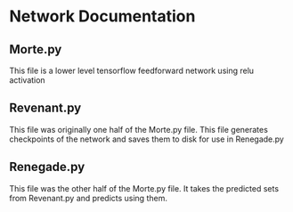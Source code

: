 # Network Documentation

## Morte.py
This file is a lower level tensorflow feedforward network using relu activation

## Revenant.py
This file was originally one half of the Morte.py file. This file generates checkpoints of the network and saves them to disk for use in Renegade.py

## Renegade.py
This file was the other half of the Morte.py file. It takes the predicted sets from Revenant.py and predicts using them.

